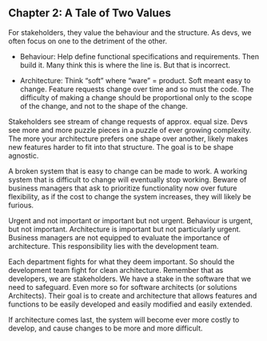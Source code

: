 ## Chapter 2: A Tale of Two Values

For stakeholders, they value the behaviour and the structure. As devs, we often focus on one to the detriment of the other.

- Behaviour: Help define functional specifications and requirements. Then build it. Many think this is where the line is. But that is incorrect.

- Architecture: Think “soft” where “ware” = product. Soft meant easy to change. Feature requests change over time and so must the code. The difficulty of making a change should be proportional only to the scope of the change, and not to the shape of the change.

Stakeholders see stream of change requests of approx. equal size. Devs see more and more puzzle pieces in a puzzle of ever growing complexity. The more your architecture prefers one shape over another, likely makes new features harder to fit into that structure. The goal is to be shape agnostic.

A broken system that is easy to change can be made to work. A working system that is difficult to change will eventually stop working. Beware of business managers that ask to prioritize functionality now over future flexibility, as if the cost to change the system increases, they will likely be furious.

Urgent and not important or important but not urgent. Behaviour is urgent, but not important. Architecture is important but not particularly urgent. Business managers are not equipped to evaluate the importance of architecture. This responsibility lies with the development team.

Each department fights for what they deem important. So should the development team fight for clean architecture. Remember that as developers, we are stakeholders. We have a stake in the software that we need to safeguard. Even more so for software architects (or solutions Architects). Their goal is to create and architecture that allows features and functions to be easily developed and easily modified and easily extended.

If architecture comes last, the system will become ever more costly to develop, and cause changes to be more and more difficult.
